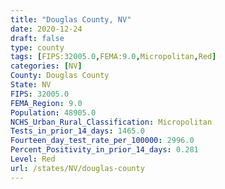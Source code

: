 ```yaml
---
title: "Douglas County, NV"
date: 2020-12-24
draft: false
type: county
tags: [FIPS:32005.0,FEMA:9.0,Micropolitan,Red]
categories: [NV]
County: Douglas County
State: NV
FIPS: 32005.0
FEMA_Region: 9.0
Population: 48905.0
NCHS_Urban_Rural_Classification: Micropolitan
Tests_in_prior_14_days: 1465.0
Fourteen_day_test_rate_per_100000: 2996.0
Percent_Positivity_in_prior_14_days: 0.281
Level: Red
url: /states/NV/douglas-county
---
```



